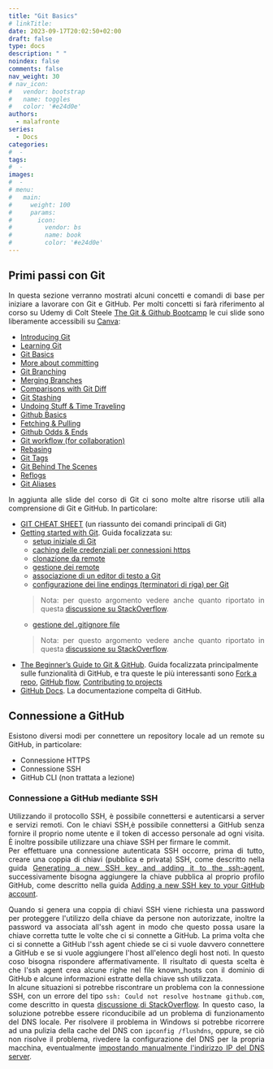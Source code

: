 ```yaml
---
title: "Git Basics"
# linkTitle:
date: 2023-09-17T20:02:50+02:00
draft: false
type: docs
description: " " 
noindex: false
comments: false
nav_weight: 30
# nav_icon:
#   vendor: bootstrap
#   name: toggles
#   color: '#e24d0e'
authors:
  - malafronte
series:
  - Docs
categories:
#  - 
tags:
#  - 
images:
#  - 
# menu:
#   main:
#     weight: 100
#     params:
#       icon:
#         vendor: bs
#         name: book
#         color: '#e24d0e'
---
```

<style>p {text-align: justify}</style>

## Primi passi con Git

In questa sezione verranno mostrati alcuni concetti e comandi di base per iniziare a lavorare con Git e GitHub. Per molti concetti si farà riferimento al corso su Udemy di Colt Steele [The Git & Github Bootcamp](https://www.udemy.com/course/git-and-github-bootcamp/) le cui slide sono liberamente accessibili su [Canva](https://www.canva.com/):

* [Introducing Git](https://www.canva.com/design/DAETQyFE6pM/mLt1oYF8gP_mqBS3ghb-BA/view?utm_content=DAETQyFE6pM&utm_campaign=designshare&utm_medium=link&utm_source=sharebutton)
* [Learning Git](https://www.canva.com/design/DAEXMu7dx04/x1kkoUK-g_j6UtObmUwbDA/view?utm_content=DAEXMu7dx04&utm_campaign=designshare&utm_medium=link&utm_source=sharebutton#1)  
* [Git Basics](https://www.canva.com/design/DAEPH_Lq4Wk/Wp_d5Rvk_OjVvgPH0xmzhg/view?utm_content=DAEPH_Lq4Wk&utm_campaign=designshare&utm_medium=link&utm_source=sharebutton)  
* [More about committing](https://www.canva.com/design/DAEXMibkysc/4PgPWiQqZ5UwCxMruH6BmQ/view?utm_content=DAEXMibkysc&utm_campaign=designshare&utm_medium=link&utm_source=sharebutton#1)
* [Git Branching](https://www.canva.com/design/DAEPOwX2Zzs/90STrbMXNysYIkSsxUCu-g/view?utm_content=DAEPOwX2Zzs&utm_campaign=designshare&utm_medium=link&utm_source=sharebutton)  
* [Merging Branches](https://www.canva.com/design/DAEUZEra8W0/b4I77uG1YJAu4q6UOTIG6Q/view?utm_content=DAEUZEra8W0&utm_campaign=designshare&utm_medium=link&utm_source=sharebutton)  
* [Comparisons with Git Diff](https://www.canva.com/design/DAEVUT6HslA/tbdbyITzamUidWfk-HcSug/view?utm_content=DAEVUT6HslA&utm_campaign=designshare&utm_medium=link&utm_source=sharebutton)
* [Git Stashing](https://www.canva.com/design/DAEPsQa6BFE/uNs08sHSGN1XziSUt1BLHQ/view?utm_content=DAEPsQa6BFE&utm_campaign=designshare&utm_medium=link&utm_source=sharebutton)
* [Undoing Stuff & Time Traveling](https://www.canva.com/design/DAEPZZHOafo/uagxrNdvbI_wDpjfNpK_4w/view?utm_content=DAEPZZHOafo&utm_campaign=designshare&utm_medium=link&utm_source=sharebutton)
* [Github Basics](https://www.canva.com/design/DAEPtdekgz0/L9rfbid7gCFMGEZBLJcmlw/view?utm_content=DAEPtdekgz0&utm_campaign=designshare&utm_medium=link&utm_source=sharebutton)
* [Fetching & Pulling](https://www.canva.com/design/DAEPyYicrxQ/EaXIXD_WWryEq7Z7YUSVlg/view?utm_content=DAEPyYicrxQ&utm_campaign=designshare&utm_medium=link&utm_source=sharebutton)
* [Github Odds & Ends](https://www.canva.com/design/DAEVGSMC0ew/9f6udCe20KrYAfwoD0zqHA/view?utm_content=DAEVGSMC0ew&utm_campaign=designshare&utm_medium=link&utm_source=sharebutton)
* [Git workflow (for collaboration)](https://www.canva.com/design/DAEP32iZwVc/4se77vKYGwT5_9NpxFbZoQ/view?utm_content=DAEP32iZwVc&utm_campaign=designshare&utm_medium=link&utm_source=sharebutton)  
* [Rebasing](https://www.canva.com/design/DAEVkyNcwWI/qt8pRN3JA1lP9ckYeImxeQ/view?utm_content=DAEVkyNcwWI&utm_campaign=designshare&utm_medium=link&utm_source=sharebutton)
* [Git Tags](https://www.canva.com/design/DAEV5aEpUOQ/lfUIjJz2atC6fGT9KOv2kg/view?utm_content=DAEV5aEpUOQ&utm_campaign=designshare&utm_medium=link&utm_source=sharebutton)
* [Git Behind The Scenes](https://www.canva.com/design/DAEV-h9bSG4/R6FyldDe8CO8Wfn8z92yRA/view?utm_content=DAEV-h9bSG4&utm_campaign=designshare&utm_medium=link&utm_source=sharebutton)  
* [Reflogs](https://www.canva.com/design/DAEWorNx5_Q/piCbRO6BWwv9_ae_mahECA/view?utm_content=DAEWorNx5_Q&utm_campaign=designshare&utm_medium=link&utm_source=sharebutton)
* [Git Aliases](https://www.canva.com/design/DAEWcidQeSI/m6VuuSGBgvBNsRcxfweqDA/view?utm_content=DAEWcidQeSI&utm_campaign=designshare&utm_medium=link&utm_source=sharebutton)

In aggiunta alle slide del corso di Git ci sono molte altre risorse utili alla comprensione di Git e GitHub. In particolare:

* [GIT CHEAT SHEET](https://education.github.com/git-cheat-sheet-education.pdf) (un riassunto dei comandi principali di Git)
* [Getting started with Git](https://docs.github.com/en/get-started/getting-started-with-git). Guida focalizzata su:  
  * [setup iniziale di Git](https://docs.github.com/en/get-started/getting-started-with-git/setting-your-username-in-git)
  * [caching delle credenziali per connessioni https](https://docs.github.com/en/get-started/getting-started-with-git/caching-your-github-credentials-in-git)
  * [clonazione da remote](https://docs.github.com/en/get-started/getting-started-with-git/about-remote-repositories)
  * [gestione dei remote](https://docs.github.com/en/get-started/getting-started-with-git/managing-remote-repositories)
  * [associazione di un editor di testo a Git](https://docs.github.com/en/get-started/getting-started-with-git/associating-text-editors-with-git)
  * [configurazione dei line endings (terminatori di riga) per Git](https://docs.github.com/en/get-started/getting-started-with-git/configuring-git-to-handle-line-endings)
  >Nota: per questo argomento vedere anche quanto riportato in questa [discussione su StackOverflow](https://stackoverflow.com/questions/3206843/how-line-ending-conversions-work-with-git-core-autocrlf-between-different-operat).
  * [gestione del .gitignore file](https://docs.github.com/en/get-started/getting-started-with-git/ignoring-files)
  >Nota: per questo argomento vedere anche quanto riportato in questa [discussione su StackOverflow](https://stackoverflow.com/questions/1274057/how-do-i-make-git-forget-about-a-file-that-was-tracked-but-is-now-in-gitignore).
* [The Beginner’s Guide to Git & GitHub](https://docs.github.com/en/get-started/quickstart). Guida focalizzata principalmente sulle funzionalità di GitHub, e tra queste le più interessanti sono [Fork a repo](https://docs.github.com/en/get-started/quickstart/fork-a-repo), [GitHub flow](https://docs.github.com/en/get-started/quickstart/github-flow), [Contributing to projects](https://docs.github.com/en/get-started/quickstart/contributing-to-projects)
* [GitHub Docs](https://docs.github.com/en). La documentazione compelta di GitHub.

## Connessione a GitHub

Esistono diversi modi per connettere un repository locale ad un remote su GitHub, in particolare:

* Connessione HTTPS
* Connessione SSH
* GitHub CLI (non trattata a lezione)

### Connessione a GitHub mediante SSH

Utilizzando il protocollo SSH, è possibile connettersi e autenticarsi a server e servizi remoti. Con le chiavi SSH,è possibile connettersi a GitHub senza fornire il proprio nome utente e il token di accesso personale ad ogni visita. È inoltre possibile utilizzare una chiave SSH per firmare le commit.  
Per effettuare una connessione autenticata SSH occorre, prima di tutto, creare una coppia di chiavi (pubblica e privata) SSH, come descritto nella guida [Generating a new SSH key and adding it to the ssh-agent](https://docs.github.com/en/authentication/connecting-to-github-with-ssh/generating-a-new-ssh-key-and-adding-it-to-the-ssh-agent), successivamente bisogna aggiungere la chiave pubblica al proprio profilo GitHub, come descritto nella guida [Adding a new SSH key to your GitHub account](https://docs.github.com/en/authentication/connecting-to-github-with-ssh/adding-a-new-ssh-key-to-your-github-account).  

Quando si genera una coppia di chiavi SSH viene richiesta una password per proteggere l'utilizzo della chiave da persone non autorizzate, inoltre la password va associata all'ssh agent in modo che questo possa usare la chiave corretta tutte le volte che ci si connette a GitHub. La prima volta che ci si connette a GitHub l'ssh agent chiede se ci si vuole davvero connettere a GitHub e se si vuole aggiungere l'host all'elenco degli host noti. In questo coso bisogna rispondere affermativamente. Il risultato di questa scelta è che l'ssh agent crea alcune righe nel file known_hosts con il dominio di GitHub e alcune informazioni estratte della chiave ssh utilizzata.  
In alcune situazioni si potrebbe riscontrare un problema con la connessione SSH, con un errore del tipo `ssh: Could not resolve hostname github.com`, come descritto in questa [discussione di StackOverflow](https://stackoverflow.com/a/9393431). In questo caso, la soluzione potrebbe essere riconducibile ad un problema di funzionamento del DNS locale. Per risolvere il problema in Windows si potrebbe ricorrere ad una pulizia della cache del DNS con `ipconfig /flushdns`, oppure, se ciò non risolve il problema, rivedere la configurazione del DNS per la propria macchina, eventualmente [impostando manualmente l'indirizzo IP del DNS server](https://www.windowscentral.com/how-change-your-pcs-dns-settings-windows-10).

